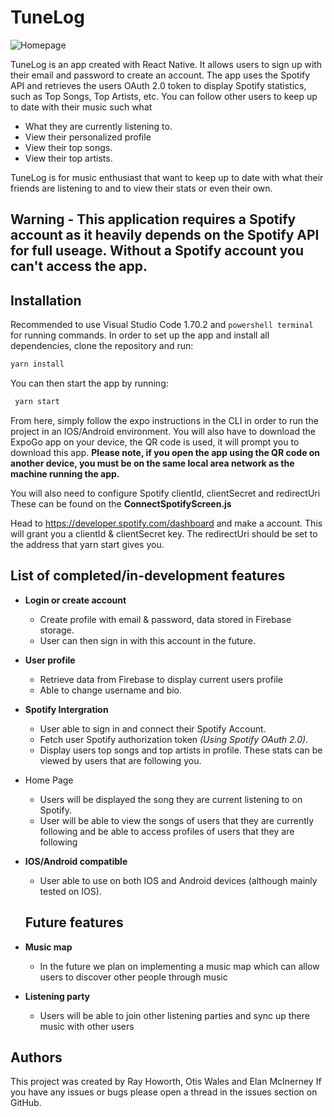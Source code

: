 # TuneLog 


![Homepage](https://i.imgur.com/JABWE2Z.jpg)

TuneLog is an app created with React Native. It allows users to sign up with their email and password to create an account.
The app uses the Spotify API and retrieves the users OAuth 2.0 token to display Spotify statistics, such as Top Songs, Top Artists, etc.
You can follow other users to keep up to date with their music such what
- What they are currently listening to.
- View their personalized profile
- View their top songs.
- View their top artists.

TuneLog is for music enthusiast that want to keep up to date with what their friends are listening to and to view their stats or even their own.

## Warning - This application requires a Spotify account as it heavily depends on the Spotify API for full useage. Without a Spotify account you can't access the app.

## Installation
Recommended to use Visual Studio Code 1.70.2 and `powershell terminal` for running commands.
In order to set up the app and install all dependencies, clone the repository and run:
 ```bash
 yarn install
 ```

You can then start the app by running:
```bash
 yarn start
 ```

From here, simply follow the expo instructions in the CLI in order to run the project in an IOS/Android environment. You will also have to download the ExpoGo app on your device, the QR code is used, it will prompt you to download this app.
**Please note, if you open the app using the QR code on another device, you must be on the same local area network as the machine running the app.**

You will also need to configure Spotify clientId, clientSecret and redirectUri
These can be found on the **ConnectSpotifyScreen.js**

Head to https://developer.spotify.com/dashboard and make a account. This will grant you a clientId & clientSecret key.
The redirectUri should be set to the address that yarn start gives you. 

## List of completed/in-development features
- **Login or create account**
  - Create profile with email & password, data stored in Firebase storage.
  - User can then sign in with this account in the future.
- **User profile**
  - Retrieve data from Firebase to display current users profile
  - Able to change username and bio.
- **Spotify Intergration**
  - User able to sign in and connect their Spotify Account.
  - Fetch user Spotify authorization token *(Using Spotify OAuth 2.0).*
  - Display users top songs and top artists in profile. These stats can be viewed by users that are following you.
- Home Page
  - Users will be displayed the song they are current listening to on Spotify.
  - User will be able to view the songs of users that they are currently following and be able to access profiles of users that they are following
- **IOS/Android compatible**
  - User able to use on both IOS and Android devices (although mainly tested on IOS).
  
  ## Future features
- **Music map**
    - In the future we plan on implementing a music map which can allow users to discover other people through music
- **Listening party**
    - Users will be able to join other listening parties and sync up there music with other users


## Authors

This project was created by Ray Howorth, Otis Wales and Elan McInerney
If you have any issues or bugs please open a thread in the issues section on GitHub.
